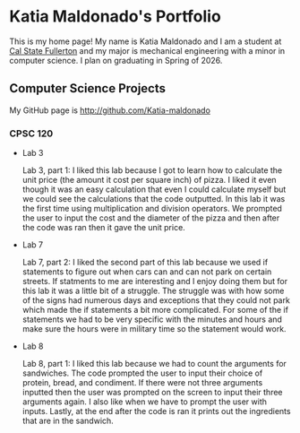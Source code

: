 # Katia Maldonado's Portfolio

This is my home page! My name is Katia Maldonado and I am a student at [Cal State Fullerton](http://www.fullerton.edu/) and my major is mechanical engineering with a minor in computer science. I plan on graduating in Spring of 2026.

## Computer Science Projects

My GitHub page is http://github.com/Katia-maldonado

### CPSC 120

* Lab 3

    Lab 3, part 1: I liked this lab because I got to learn how to calculate the unit
    price (the amount it cost per square inch) of pizza. I liked it even though
    it was an easy calculation that even I could calculate myself but we could
    see the calculations that the code outputted. In this lab it was the first
    time using multiplication and division operators. We prompted the user to
    input the cost and the diameter of the pizza and then after the code was
    ran then it gave the unit price. 

* Lab 7

    Lab 7, part 2: I liked the second part of this lab because we used if
    statements to figure out when cars can and can not park on certain streets.
    If statments to me are interesting and I enjoy doing them but for this lab
    it was a little bit of a struggle. The struggle was with how some of the signs
    had numerous days and exceptions that they could not park which made the
    if statements a bit more complicated. For some of the if statements we
    had to be very specific with the minutes and hours and make sure
    the hours were in military time so the statement would work.

* Lab 8

    Lab 8, part 1: I liked this lab because we had to count the arguments
    for sandwiches. The code prompted the user to input their choice of protein,
    bread, and condiment. If there were not three arguments inputted then the user
    was prompted on the screen to input their three arguments again. I also like
    when we have to prompt the user with inputs. Lastly, at the end after the code
    is ran it prints out the ingredients that are in the sandwich.
